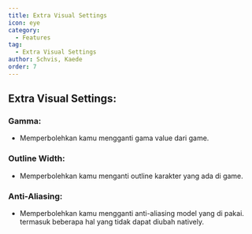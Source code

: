 ```yaml
---
title: Extra Visual Settings
icon: eye
category:
  - Features
tag:
  - Extra Visual Settings
author: Schvis, Kaede
order: 7
---
```


## Extra Visual Settings:
### Gamma:
- Memperbolehkan kamu mengganti gama value dari game.
### Outline Width:
- Memperbolehkan kamu menganti outline karakter yang ada di game.
### Anti-Aliasing:
- Memperbolehkan kamu mengganti anti-aliasing model yang di pakai. termasuk beberapa hal yang tidak dapat diubah natively.